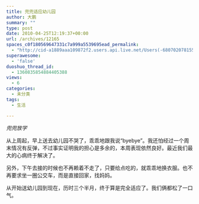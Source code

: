 ```yaml
---
title: 兜兜适应幼儿园
author: 大鹏
summary: ""
type: post
date: 2010-04-25T12:19:37+00:00
url: /archives/12165
spaces_c0f180569647331c7a999a5539695ead_permalink:
  - "http://cid-a1889aaa109872f2.users.api.live.net/Users(-6807020781556960526)/Blogs('A1889AAA109872F2!102')/Entries('A1889AAA109872F2!1099')?authkey=7T08dKQfQ0s%24"
superawesome:
  - 'false'
duoshuo_thread_id:
  - 1360835854884405388
views:
  - 6
categories:
  - 未分类
tags:
  - 生活

---
```

<div id="msgcns!A1889AAA109872F2!1099" class="bvMsg">
  <span style="font-style:italic;">兜兜放学</span><br /><span><a href="http://pengzhaoblog.files.wordpress.com/2010/04/e5859ce5859ce8838ce4b9a6e58c85e694bee5ada6.jpg?w=300" target="_blank" rel="WLPP;url=http://pengzhaoblog.files.wordpress.com/2010/04/e5859ce5859ce8838ce4b9a6e58c85e694bee5ada6.jpg?w=300"><img src="http://pengzhaoblog.files.wordpress.com/2010/04/e5859ce5859ce8838ce4b9a6e58c85e694bee5ada6.jpg?w=300" alt="" /></a></span></p> 
  
  <p>
    从上周起，早上送去幼儿园不哭了，乖乖地跟我说“byebye”。我还怕经过一个周末情况有反弹，不过事实证明我的担心是多余的，本周表现依然良好。最近我们最大的心病终于解决了。
  </p>
  
  <p>
    另外，下午去接的时候也不再赖着不走了，只要给点吃的，就乖乖地换衣服。也不再要求坐一圈公交车，而是直接回家，找妈妈。
  </p>
  
  <p>
    从开始送幼儿园到现在，历时三个半月，终于算是完全适应了。我们俩都松了一口气。</div>
